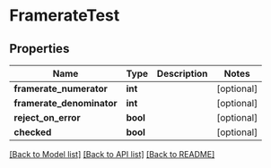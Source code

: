 # FramerateTest

## Properties
Name | Type | Description | Notes
------------ | ------------- | ------------- | -------------
**framerate_numerator** | **int** |  | [optional] 
**framerate_denominator** | **int** |  | [optional] 
**reject_on_error** | **bool** |  | [optional] 
**checked** | **bool** |  | [optional] 

[[Back to Model list]](../README.md#documentation-for-models) [[Back to API list]](../README.md#documentation-for-api-endpoints) [[Back to README]](../README.md)


